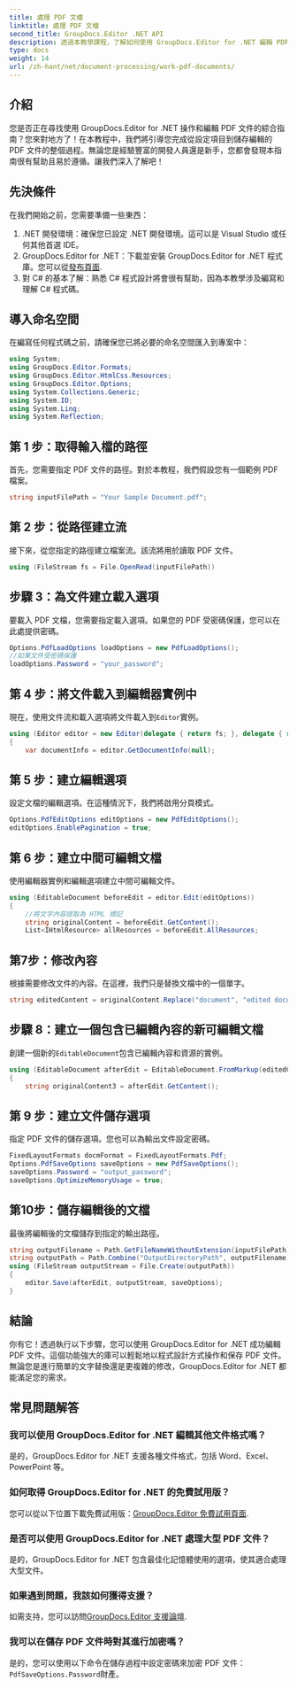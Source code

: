 ```yaml
---
title: 處理 PDF 文檔
linktitle: 處理 PDF 文檔
second_title: GroupDocs.Editor .NET API
description: 透過本教學課程，了解如何使用 GroupDocs.Editor for .NET 編輯 PDF 文件。修改內容、處理大檔案並安全地儲存您的編輯。
type: docs
weight: 14
url: /zh-hant/net/document-processing/work-pdf-documents/
---
```

## 介紹
您是否正在尋找使用 GroupDocs.Editor for .NET 操作和編輯 PDF 文件的綜合指南？您來對地方了！在本教程中，我們將引導您完成從設定項目到儲存編輯的 PDF 文件的整個過程。無論您是經驗豐富的開發人員還是新手，您都會發現本指南很有幫助且易於遵循。讓我們深入了解吧！
## 先決條件
在我們開始之前，您需要準備一些東西：
1. .NET 開發環境：確保您已設定 .NET 開發環境。這可以是 Visual Studio 或任何其他首選 IDE。
2. GroupDocs.Editor for .NET：下載並安裝 GroupDocs.Editor for .NET 程式庫。您可以從[發布頁面](https://releases.groupdocs.com/editor/net/).
3. 對 C# 的基本了解：熟悉 C# 程式設計將會很有幫助，因為本教學涉及編寫和理解 C# 程式碼。
## 導入命名空間
在編寫任何程式碼之前，請確保您已將必要的命名空間匯入到專案中：
```csharp
using System;
using GroupDocs.Editor.Formats;
using GroupDocs.Editor.HtmlCss.Resources;
using GroupDocs.Editor.Options;
using System.Collections.Generic;
using System.IO;
using System.Linq;
using System.Reflection;
```
## 第 1 步：取得輸入檔的路徑
首先，您需要指定 PDF 文件的路徑。對於本教程，我們假設您有一個範例 PDF 檔案。
```csharp
string inputFilePath = "Your Sample Document.pdf";
```
## 第 2 步：從路徑建立流
接下來，從您指定的路徑建立檔案流。該流將用於讀取 PDF 文件。
```csharp
using (FileStream fs = File.OpenRead(inputFilePath))
```
## 步驟 3：為文件建立載入選項
要載入 PDF 文檔，您需要指定載入選項。如果您的 PDF 受密碼保護，您可以在此處提供密碼。
```csharp
Options.PdfLoadOptions loadOptions = new PdfLoadOptions();
//如果文件受密碼保護
loadOptions.Password = "your_password";
```
## 第 4 步：將文件載入到編輯器實例中
現在，使用文件流和載入選項將文件載入到`Editor`實例。
```csharp
using (Editor editor = new Editor(delegate { return fs; }, delegate { return loadOptions; }))
{
    var documentInfo = editor.GetDocumentInfo(null);
```
## 第 5 步：建立編輯選項
設定文檔的編輯選項。在這種情況下，我們將啟用分頁模式。
```csharp
Options.PdfEditOptions editOptions = new PdfEditOptions();
editOptions.EnablePagination = true;
```
## 第 6 步：建立中間可編輯文檔
使用編輯器實例和編輯選項建立中間可編輯文件。
```csharp
using (EditableDocument beforeEdit = editor.Edit(editOptions))
{
    //將文字內容提取為 HTML 標記
    string originalContent = beforeEdit.GetContent();
    List<IHtmlResource> allResources = beforeEdit.AllResources;
```
## 第7步：修改內容
根據需要修改文件的內容。在這裡，我們只是替換文檔中的一個單字。
```csharp
string editedContent = originalContent.Replace("document", "edited document");
```
## 步驟 8：建立一個包含已編輯內容的新可編輯文檔
創建一個新的`EditableDocument`包含已編輯內容和資源的實例。
```csharp
using (EditableDocument afterEdit = EditableDocument.FromMarkup(editedContent, allResources))
{
    string originalContent3 = afterEdit.GetContent();
```
## 第 9 步：建立文件儲存選項
指定 PDF 文件的儲存選項。您也可以為輸出文件設定密碼。
```csharp
FixedLayoutFormats docmFormat = FixedLayoutFormats.Pdf;
Options.PdfSaveOptions saveOptions = new PdfSaveOptions();
saveOptions.Password = "output_password";
saveOptions.OptimizeMemoryUsage = true;
```
## 第10步：儲存編輯後的文檔
最後將編輯後的文檔儲存到指定的輸出路徑。
```csharp
string outputFilename = Path.GetFileNameWithoutExtension(inputFilePath) + "." + docmFormat.Extension;
string outputPath = Path.Combine("OutputDirectoryPath", outputFilename);
using (FileStream outputStream = File.Create(outputPath))
{
    editor.Save(afterEdit, outputStream, saveOptions);
}
```

## 結論
你有它！透過執行以下步驟，您可以使用 GroupDocs.Editor for .NET 成功編輯 PDF 文件。這個功能強大的庫可以輕鬆地以程式設計方式操作和保存 PDF 文件。無論您是進行簡單的文字替換還是更複雜的修改，GroupDocs.Editor for .NET 都能滿足您的需求。
## 常見問題解答
### 我可以使用 GroupDocs.Editor for .NET 編輯其他文件格式嗎？
是的，GroupDocs.Editor for .NET 支援各種文件格式，包括 Word、Excel、PowerPoint 等。
### 如何取得 GroupDocs.Editor for .NET 的免費試用版？
您可以從以下位置下載免費試用版：[GroupDocs.Editor 免費試用頁面](https://releases.groupdocs.com/).
### 是否可以使用 GroupDocs.Editor for .NET 處理大型 PDF 文件？
是的，GroupDocs.Editor for .NET 包含最佳化記憶體使用的選項，使其適合處理大型文件。
### 如果遇到問題，我該如何獲得支援？
如需支持，您可以訪問[GroupDocs.Editor 支援論壇](https://forum.groupdocs.com/c/editor/20).
### 我可以在儲存 PDF 文件時對其進行加密嗎？
是的，您可以使用以下命令在儲存過程中設定密碼來加密 PDF 文件：`PdfSaveOptions.Password`財產。